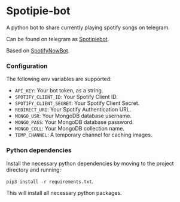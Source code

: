 # Spotipie-bot
A python bot to share currently playing spotify songs on telegram.

Can be found on telegram as [Spotipiebot](https://t.me/Spotipiebot).

Based on [SpotifyNowBot](https://github.com/notdedsec/SpotifyNow).

### Configuration

The following env variables are supported:

 - `API_KEY`: Your bot token, as a string.
 - `SPOTIFY_CLIENT_ID`: Your Spotify Client ID.
 - `SPOTIFY_CLIENT_SECRET`: Your Spotify Client Secret.
 - `REDIRECT_URI`: Your Spotify Authentication URL.
 - `MONGO_USR`: Your MongoDB database username.
 - `MONGO_PASS`: Your MongoDB database password.
 - `MONGO_COLL`: Your MongoDB collection name.
 - `TEMP_CHANNEL`: A temporary channel for caching images.

### Python dependencies

Install the necessary python dependencies by moving to the project directory and running:

`pip3 install -r requirements.txt`.

This will install all necessary python packages.

